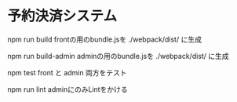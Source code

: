 # 予約決済システム

npm run build
frontの用のbundle.jsを ./webpack/dist/ に生成

npm run build-admin
adminの用のbundle.jsを ./webpack/dist/ に生成

npm test
front と admin 両方をテスト

npm run lint
adminにのみLintをかける